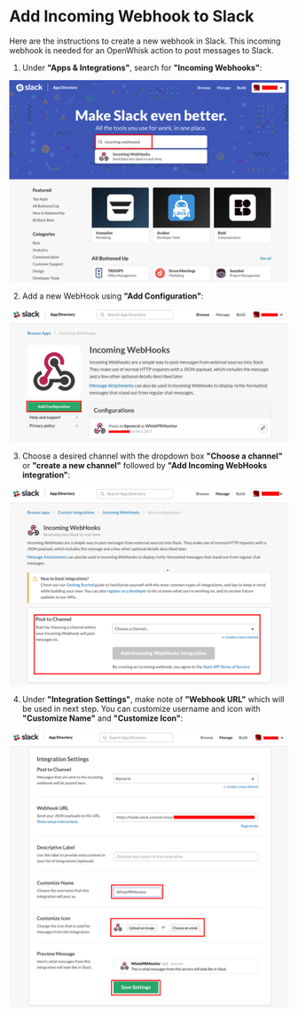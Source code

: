# Add Incoming Webhook to Slack

Here are the instructions to create a new webhook in Slack. This incoming webhook is needed for an OpenWhisk action to post messages to Slack.

1. Under **"Apps & Integrations"**, search for **"Incoming Webhooks"**:

 ![Incoming WebHooks](images/Step7-IncomingWebhooks.png)

2. Add a new WebHook using **"Add Configuration"**:

 ![Incoming WebHooks Configuration](images/Step7-AddConfiguration.png)
 
3. Choose a desired channel with the dropdown box **"Choose a channel"** or **"create a new channel"** followed by **"Add Incoming WebHooks integration"**:

 ![Incoming WebHooks Integration](images/Step7-ChooseChannel.png)
 
4. Under **"Integration Settings"**, make note of **"Webhook URL"** which will be used in next step. You can customize username and icon with **"Customize Name"** and **"Customize Icon"**:

![Integration Setting](images/Step7-IntegrationSettings.png)

